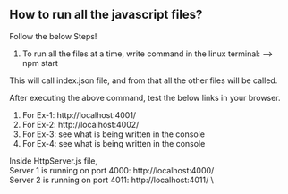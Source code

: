 ## How to run all the javascript files?

Follow the below Steps!

1) To run all the files at a time, write command in the linux terminal: 
--> npm start


This will call index.json file, and from that all the other files will be called.

After executing the above command, test the below links in your browser.

1. For Ex-1: http://localhost:4001/
2. For Ex-2: http://localhost:4002/
3. For Ex-3: see what is being written in the console
4. For Ex-4: see what is being written in the console


Inside HttpServer.js file, \
Server 1 is running on port 4000: http://localhost:4000/ \
Server 2 is running on port 4011: http://localhost:4011/ \
